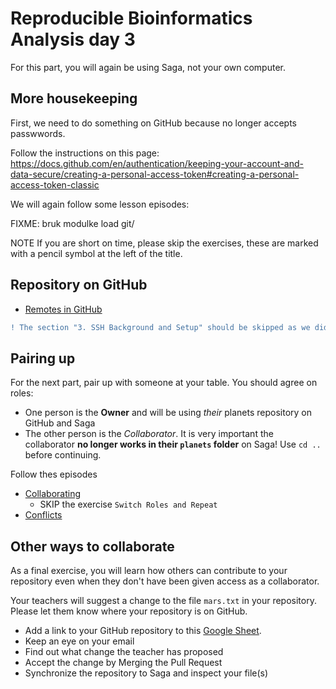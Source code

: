 # Reproducible Bioinformatics Analysis day 3

For this part, you will again be using Saga, not your own computer.

## More housekeeping

First, we need to do something on GitHub because
no longer accepts passwwords.

Follow the instructions on this page:
https://docs.github.com/en/authentication/keeping-your-account-and-data-secure/creating-a-personal-access-token#creating-a-personal-access-token-classic

<!-- H22 We may need this...

## More housekeeping

We need to configure one more thing for `git`.
We will later need this so that we don't have 
to type a password every time we interact with GitHub:

~~~
$ git config --global credential.helper store
~~~

-->

We will again follow some lesson episodes:

FIXME: bruk modulke load git/

NOTE If you are short on time, please skip the exercises,
these are marked with a pencil symbol at the left of the title.

## Repository on GitHub

* [Remotes in GitHub](https://swcarpentry.github.io/git-novice/07-github/index.html)

~~~diff
! The section "3. SSH Background and Setup" should be skipped as we did this on day 1.
~~~

## Pairing up

For the next part, pair up with someone at your table. You should agree on roles:
* One person is the **Owner** and will be using *their* planets repository on GitHub and Saga
* The other person is the *Collaborator*. It is very important the collaborator **no longer works in their `planets` folder** on Saga! Use `cd ..` before continuing.

Follow thes episodes

* [Collaborating](https://swcarpentry.github.io/git-novice/08-collab/index.html)
  * SKIP the exercise `Switch Roles and Repeat`
* [Conflicts](https://swcarpentry.github.io/git-novice/09-conflict/index.html)

## Other ways to collaborate

As a final exercise, you will learn how others can contribute to your repository even when they don't have been given access as a collaborator.

Your teachers will suggest a change to the file `mars.txt` in your repository. Please let them know where your repository is on GitHub.

* Add a link to your GitHub repository to this [Google Sheet](https://docs.google.com/spreadsheets/d/11MCUPoohlS76hDFWzwdO_mlhsT0NuJpGsIWoCHXhSvo/edit?usp=sharing).
* Keep an eye on your email
* Find out what change the teacher has proposed
* Accept the change by Merging the Pull Request
* Synchronize the repository to Saga and inspect your file(s)
